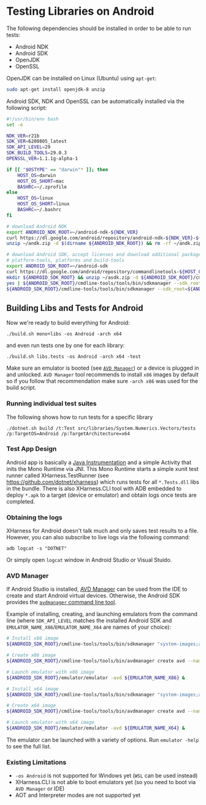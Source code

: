 # Testing Libraries on Android

The following dependencies should be installed in order to be able to run tests:

- Android NDK
- Android SDK
- OpenJDK
- OpenSSL

OpenJDK can be installed on Linux (Ubuntu) using `apt-get`:
```bash
sudo apt-get install openjdk-8 unzip
```

Android SDK, NDK and OpenSSL can be automatically installed via the following script:
```bash
#!/usr/bin/env bash
set -e

NDK_VER=r21b
SDK_VER=6200805_latest
SDK_API_LEVEL=29
SDK_BUILD_TOOLS=29.0.3
OPENSSL_VER=1.1.1g-alpha-1

if [[ "$OSTYPE" == "darwin"* ]]; then
    HOST_OS=darwin
    HOST_OS_SHORT=mac
    BASHRC=~/.zprofile
else
    HOST_OS=linux
    HOST_OS_SHORT=linux
    BASHRC=~/.bashrc
fi

# download Android NDK
export ANDROID_NDK_ROOT=~/android-ndk-${NDK_VER}
curl https://dl.google.com/android/repository/android-ndk-${NDK_VER}-${HOST_OS}-x86_64.zip -L --output ~/andk.zip
unzip ~/andk.zip -d $(dirname ${ANDROID_NDK_ROOT}) && rm -rf ~/andk.zip

# download Android SDK, accept licenses and download additional packages such as
# platform-tools, platforms and build-tools
export ANDROID_SDK_ROOT=~/android-sdk
curl https://dl.google.com/android/repository/commandlinetools-${HOST_OS_SHORT}-${SDK_VER}.zip -L --output ~/asdk.zip
mkdir ${ANDROID_SDK_ROOT} && unzip ~/asdk.zip -d ${ANDROID_SDK_ROOT}/cmdline-tools && rm -rf ~/asdk.zip
yes | ${ANDROID_SDK_ROOT}/cmdline-tools/tools/bin/sdkmanager --sdk_root=${ANDROID_SDK_ROOT} --licenses
${ANDROID_SDK_ROOT}/cmdline-tools/tools/bin/sdkmanager --sdk_root=${ANDROID_SDK_ROOT} "platform-tools" "platforms;android-${SDK_API_LEVEL}" "build-tools;${SDK_BUILD_TOOLS}"
```

## Building Libs and Tests for Android

Now we're ready to build everything for Android:
```
./build.sh mono+libs -os Android -arch x64
```
and even run tests one by one for each library:
```
./build.sh libs.tests -os Android -arch x64 -test
```
Make sure an emulator is booted (see [`AVD Manager`](#avd-manager)) or a device is plugged in and unlocked.
`AVD Manager` tool recommends to install `x86` images by default so if you follow that recommendation make sure `-arch x86` was used for the build script.

### Running individual test suites
The following shows how to run tests for a specific library
```
./dotnet.sh build /t:Test src/libraries/System.Numerics.Vectors/tests /p:TargetOS=Android /p:TargetArchitecture=x64
```

### Test App Design
Android app is basically a [Java Instrumentation](https://github.com/dotnet/runtime/blob/main/src/mono/msbuild/AndroidAppBuilder/Templates/MonoRunner.java) and a simple Activity that inits the Mono Runtime via JNI. This Mono Runtime starts a simple xunit test
runner called XHarness.TestRunner (see https://github.com/dotnet/xharness) which runs tests for all `*.Tests.dll` libs in the bundle. There is also XHarness.CLI tool with ADB embedded to deploy `*.apk` to a target (device or emulator) and obtain logs once tests are completed.

### Obtaining the logs
XHarness for Android doesn't talk much and only saves test results to a file. However, you can also subscribe to live logs via the following command:
```
adb logcat -s "DOTNET"
```
Or simply open `logcat` window in Android Studio or Visual Stuido.

### AVD Manager
If Android Studio is installed, [AVD Manager](https://developer.android.com/studio/run/managing-avds) can be used from the IDE to create and start Android virtual devices. Otherwise, the Android SDK provides the [`avdmanager` command line tool](https://developer.android.com/studio/command-line/avdmanager).

Example of installing, creating, and launching emulators from the command line (where `SDK_API_LEVEL` matches the installed Android SDK and `EMULATOR_NAME_X86`/`EMULATOR_NAME_X64` are names of your choice):
```bash
# Install x86 image
${ANDROID_SDK_ROOT}/cmdline-tools/tools/bin/sdkmanager "system-images;android-${SDK_API_LEVEL};default;x86"

# Create x86 image
${ANDROID_SDK_ROOT}/cmdline-tools/tools/bin/avdmanager create avd --name ${EMULATOR_NAME_X86} --package "system-images;android-${SDK_API_LEVEL};default;x86"

# Launch emulator with x86 image
${ANDROID_SDK_ROOT}/emulator/emulator -avd ${EMULATOR_NAME_X86} &

# Install x64 image
${ANDROID_SDK_ROOT}/cmdline-tools/tools/bin/sdkmanager "system-images;android-${SDK_API_LEVEL};default;x86_64"

# Create x64 image
${ANDROID_SDK_ROOT}/cmdline-tools/tools/bin/avdmanager create avd --name ${EMULATOR_NAME_X64} --package "system-images;android-${SDK_API_LEVEL};default;x86_64"

# Launch emulator with x64 image
${ANDROID_SDK_ROOT}/emulator/emulator -avd ${EMULATOR_NAME_X64} &
```
The emulator can be launched with a variety of options. Run `emulator -help` to see the full list.

### Existing Limitations
- `-os Android` is not supported for Windows yet (`WSL` can be used instead)
- XHarness.CLI is not able to boot emulators yet (so you need to boot via `AVD Manager` or IDE)
- AOT and Interpreter modes are not supported yet
